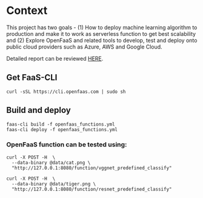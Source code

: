 # Context

This project has two goals - (1) How to deploy machine learning algorithm to production and make it to work as serverless function to get best scalability and (2) Explore OpenFaaS and related tools to develop, test and deploy onto public cloud providers such as Azure, AWS and Google Cloud.

Detailed report can be reviewed [HERE](https://github.com/cloudmesh-community/fa18-516-11/blob/master/project-paper/report.md).


## Get FaaS-CLI
```
curl -sSL https://cli.openfaas.com | sudo sh
```

## Build and deploy
```
faas-cli build -f openfaas_functions.yml
faas-cli deploy -f openfaas_functions.yml
```

### OpenFaaS function can be tested using:

```
curl -X POST -H  \
  --data-binary @data/cat.png \
  "http://127.0.0.1:8080/function/vggnet_predefined_classify" 
```  

```
curl -X POST -H  \
  --data-binary @data/tiger.png \
  "http://127.0.0.1:8080/function/resnet_predefined_classify" 
```  

